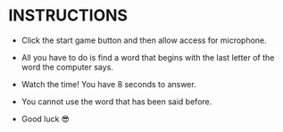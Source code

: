 
# INSTRUCTIONS
- Click the start game button and then allow access for microphone.

- All you have to do is find a word that begins with the last letter of the word the computer says.

- Watch the time! You have 8 seconds to answer.

- You cannot use the word that has been said before.

- Good luck 😎 
